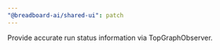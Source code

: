 ```yaml
---
"@breadboard-ai/shared-ui": patch
---
```


Provide accurate run status information via TopGraphObserver.
